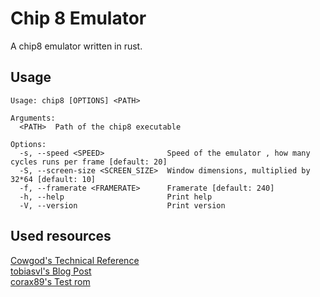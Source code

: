 # Chip 8 Emulator 

A chip8 emulator written in rust.






## Usage 
```
Usage: chip8 [OPTIONS] <PATH>

Arguments:
  <PATH>  Path of the chip8 executable

Options:
  -s, --speed <SPEED>              Speed of the emulator , how many cycles runs per frame [default: 20]
  -S, --screen-size <SCREEN_SIZE>  Window dimensions, multiplied by 32*64 [default: 10]
  -f, --framerate <FRAMERATE>      Framerate [default: 240]
  -h, --help                       Print help
  -V, --version                    Print version
  ```
  
  
  
  ## Used resources 
  [Cowgod's Technical Reference](http://devernay.free.fr/hacks/chip8/C8TECH10.HTM)  
  [tobiasvl's Blog Post](https://tobiasvl.github.io/blog/write-a-chip-8-emulator/)  
  [corax89's Test rom](https://github.com/corax89/chip8-test-rom)  
  
